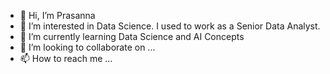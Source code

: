 - 👋 Hi, I’m Prasanna
- 👀 I’m interested in Data Science. I used to work as a Senior Data Analyst.
- 🌱 I’m currently learning Data Science and AI Concepts
- 💞️ I’m looking to collaborate on ...
- 📫 How to reach me ...

<!---
Chimtoo/Chimtoo is a ✨ special ✨ repository because its `README.md` (this file) appears on your GitHub profile.
You can click the Preview link to take a look at your changes.
--->
